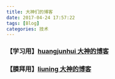 ```yaml
---
title: 大神们的博客
date: 2017-04-24 17:57:22
tags: [Blog]
categories: 技术
---
```


### 【学习用】[huangjunhui 大神的博客](http://opiece.me/2015/04/09/hexo-guide/)

### 【膜拜用】[liuning 大神的博客](https://darylliu.github.io)